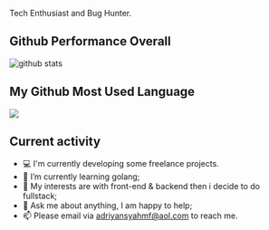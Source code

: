 Tech Enthusiast and Bug Hunter.

## Github Performance Overall

![github stats](https://github-readme-stats.vercel.app/api?username=adriyansyah-mf&show_icons=true)

## My Github Most Used Language

<img src="https://github-readme-stats.vercel.app/api/top-langs/?username=adriyansyah-mf&theme=vue">

## Current activity

- 💻 I'm currently developing some freelance projects.
- 📖 I’m currently learning golang;
- 🤔 My interests are with front-end & backend then i decide to do fullstack;
- 💬 Ask me about anything, I am happy to help;
- 📫 Please email via adriyansyahmf@aol.com to reach me.

